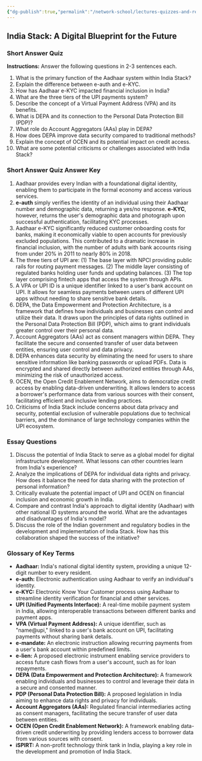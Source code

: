 ```yaml
---
{"dg-publish":true,"permalink":"/network-school/lectures-quizzes-and-references/briefs-timelines-and-study-guides/indian-history/indian-history-the-internet-country-study-guide/"}
---
```




## India Stack: A Digital Blueprint for the Future

### Short Answer Quiz

**Instructions:** Answer the following questions in 2-3 sentences each.

1. What is the primary function of the Aadhaar system within India Stack?
2. Explain the difference between e-auth and e-KYC.
3. How has Aadhaar e-KYC impacted financial inclusion in India?
4. What are the three tiers of the UPI payments system?
5. Describe the concept of a Virtual Payment Address (VPA) and its benefits.
6. What is DEPA and its connection to the Personal Data Protection Bill (PDP)?
7. What role do Account Aggregators (AAs) play in DEPA?
8. How does DEPA improve data security compared to traditional methods?
9. Explain the concept of OCEN and its potential impact on credit access.
10. What are some potential criticisms or challenges associated with India Stack?

### Short Answer Quiz Answer Key

1. Aadhaar provides every Indian with a foundational digital identity, enabling them to participate in the formal economy and access various services.
2. **e-auth** simply verifies the identity of an individual using their Aadhaar number and demographic data, returning a yes/no response. **e-KYC**, however, returns the user's demographic data and photograph upon successful authentication, facilitating KYC processes.
3. Aadhaar e-KYC significantly reduced customer onboarding costs for banks, making it economically viable to open accounts for previously excluded populations. This contributed to a dramatic increase in financial inclusion, with the number of adults with bank accounts rising from under 20% in 2011 to nearly 80% in 2018.
4. The three tiers of UPI are: (1) The base layer with NPCI providing public rails for routing payment messages. (2) The middle layer consisting of regulated banks holding user funds and updating balances. (3) The top layer comprising fintech apps that access the system through APIs.
5. A VPA or UPI ID is a unique identifier linked to a user's bank account on UPI. It allows for seamless payments between users of different UPI apps without needing to share sensitive bank details.
6. DEPA, the Data Empowerment and Protection Architecture, is a framework that defines how individuals and businesses can control and utilize their data. It draws upon the principles of data rights outlined in the Personal Data Protection Bill (PDP), which aims to grant individuals greater control over their personal data.
7. Account Aggregators (AAs) act as consent managers within DEPA. They facilitate the secure and consented transfer of user data between entities, ensuring user control and data privacy.
8. DEPA enhances data security by eliminating the need for users to share sensitive information like banking passwords or upload PDFs. Data is encrypted and shared directly between authorized entities through AAs, minimizing the risk of unauthorized access.
9. OCEN, the Open Credit Enablement Network, aims to democratize credit access by enabling data-driven underwriting. It allows lenders to access a borrower's performance data from various sources with their consent, facilitating efficient and inclusive lending practices.
10. Criticisms of India Stack include concerns about data privacy and security, potential exclusion of vulnerable populations due to technical barriers, and the dominance of large technology companies within the UPI ecosystem.

### Essay Questions

1. Discuss the potential of India Stack to serve as a global model for digital infrastructure development. What lessons can other countries learn from India's experience?
2. Analyze the implications of DEPA for individual data rights and privacy. How does it balance the need for data sharing with the protection of personal information?
3. Critically evaluate the potential impact of UPI and OCEN on financial inclusion and economic growth in India.
4. Compare and contrast India's approach to digital identity (Aadhaar) with other national ID systems around the world. What are the advantages and disadvantages of India's model?
5. Discuss the role of the Indian government and regulatory bodies in the development and implementation of India Stack. How has this collaboration shaped the success of the initiative?

### Glossary of Key Terms

- **Aadhaar:** India's national digital identity system, providing a unique 12-digit number to every resident.
- **e-auth:** Electronic authentication using Aadhaar to verify an individual's identity.
- **e-KYC:** Electronic Know Your Customer process using Aadhaar to streamline identity verification for financial and other services.
- **UPI (Unified Payments Interface):** A real-time mobile payment system in India, allowing interoperable transactions between different banks and payment apps.
- **VPA (Virtual Payment Address):** A unique identifier, such as "name@upi," linked to a user's bank account on UPI, facilitating payments without sharing bank details.
- **e-mandate:** An electronic instruction allowing recurring payments from a user's bank account within predefined limits.
- **e-lien:** A proposed electronic instrument enabling service providers to access future cash flows from a user's account, such as for loan repayments.
- **DEPA (Data Empowerment and Protection Architecture):** A framework enabling individuals and businesses to control and leverage their data in a secure and consented manner.
- **PDP (Personal Data Protection Bill):** A proposed legislation in India aiming to enhance data rights and privacy for individuals.
- **Account Aggregators (AAs):** Regulated financial intermediaries acting as consent managers, facilitating the secure transfer of user data between entities.
- **OCEN (Open Credit Enablement Network):** A framework enabling data-driven credit underwriting by providing lenders access to borrower data from various sources with consent.
- **iSPIRT:** A non-profit technology think tank in India, playing a key role in the development and promotion of India Stack.
